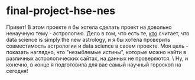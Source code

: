 # final-project-hse-nes

Привет! В этом проекте я бы хотела сделать проект на довольно ненаучную тему - астрологию. Дело в том, что есть те, [кто](https://www.livemint.com/Sundayapp/zDSjhU5IzcuI7ypo6W4WtL/Why-data-science-is-simply-the-new-astrology.html) считает, что data science is simply the new astrology, и я бы хотела проверить совместимость астрологии и data science в своем проекте. Моя цель - показать наглядно, что "незыблемые истины", которые можно найти в различных астрологических сайтах, на данных не проверяются. \\
Ну, и конечно, в конце я подготовила для вас самый научный гороскоп на сегодня!

